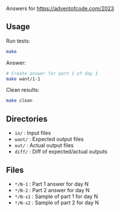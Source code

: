 Answers for https://adventofcode.com/2023

## Usage

Run tests:

```sh
make
```

Answer:

```sh
# Create answer for part 1 of day 1
make want/1-1
```

Clean results:

```sh
make clean
```

## Directories

- `in/` : Input files
- `want/` : Expected output files
- `out/` : Actual output files
- `diff/` : Diff of expected/actual outputs

## Files

- `*/N-1` : Part 1 answer for day N
- `*/N-2` : Part 2 answer for day N
- `*/N-s1` : Sample of part 1 for day N
- `*/N-s2` : Sample of part 2 for day N

